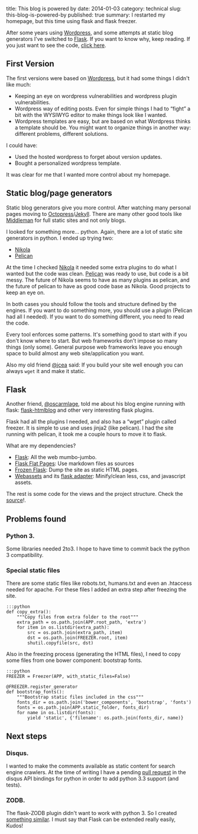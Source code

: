 title: This blog is powered by
date: 2014-01-03
category: technical
slug: this-blog-is-powered-by
published: true
summary: I restarted my homepage, but this time using flask and flask freezer.

After some years using [Wordpress][wordpress], and some attempts at static blog generators
I've switched to [Flask][flask]. If you want to know why, keep reading. If you
just want to see the code, [click here][blogsource].

First Version
-------------

The first versions were based on [Wordpress][wordpress], but it had some things I
didn't like much:

- Keeping an eye on wordpress vulnerabilities and wordpress plugin
  vulnerabilities.
- Wordpress way of editing posts. Even for simple things I had to “fight”
  a bit with the WYSIWYG editor to make things look like I wanted.
- Wordpress templates are easy, but are based on what Wordpress thinks a template should be.
  You might want to organize things in another way: different problems, different solutions.

I could have:

- Used the hosted wordpress to forget about version updates.
- Bought a personalized wordpress template.

It was clear for me that I wanted more control about my homepage.


Static blog/page generators
---------------------------

Static blog generators give you more control. After watching many personal
pages moving to [Octopress][octopress]/[Jekyll][jekyll]. There are many other
good tools like [Middleman][middleman] for full static sites and not only
blogs.

I looked for something more... python. Again, there are a lot of static site
generators in python. I ended up trying two:

- [Nikola][nikola]
- [Pelican][pelican]

At the time I checked [Nikola][nikola] it needed some extra plugins to do what
I wanted but the code was clean. [Pelican][pelican] was ready to use, but code
is a bit messy. The future of Nikola seems to have as many plugins as pelican,
and the future of pelican to have as good code base as Nikola. Good projects to
keep an eye on.

In both cases you should follow the tools and structure defined by the engines.
If you want to do something more, you should use a plugin (Pelican had all I
needed). If you want to do something different, you need to read the code.

Every tool enforces some patterns. It's something good to start with if you
don't know where to start.  But web frameworks don't impose so many things
(only some).  General purpose web frameworks leave you enough space to build
almost any web site/application you want.

Also my old friend [@jcea][jcea] said: If you build your site well enough
you can always `wget` it and make it static.

Flask
-----

Another friend, [@oscarmlage][oscarmlage], told me about his blog engine running with
flask: [flask-htmlblog][flask-htmlblog] and other very interesting flask plugins.

Flask had all the plugins I needed, and also has a “wget” plugin called freezer.
It is simple to use and uses jinja2 (like pelican). I had the site running with
pelican, it took me a couple hours to move it to flask.  

What are my dependencies?

- [Flask][flask]: All the web mumbo-jumbo.
- [Flask Flat Pages][flask-flatpages]: Use markdown files as sources
- [Frozen Flask][frozen-flask]: Dump the site as static HTML pages.
- [Webassets][webassets] and its [flask adapter][flask-assets]: Minify/clean less, css, and javascript
  assets.

The rest is some code for the views and the project structure. Check the [source][blogsource]!.

Problems found
--------------

### Python 3.

Some libraries needed 2to3. I hope to have time to commit back the python 3 compatibility.

### Special static files

There are some static files like robots.txt, humans.txt and even an .htaccess needed
for apache. For these files I added an extra step after freezing the site.

    :::python
    def copy_extra():
        """Copy files from extra folder to the root"""
        extra_path = os.path.join(APP.root_path, 'extra')
        for item in os.listdir(extra_path):
	        src = os.path.join(extra_path, item)
            dst = os.path.join(FREEZER.root, item)
	        shutil.copyfile(src, dst)

Also in the freezing process (generating the HTML files), I need to copy some
files from one bower component: bootstrap fonts.

    :::python
	FREEZER = Freezer(APP, with_static_files=False)

	@FREEZER.register_generator
	def bootstrap_fonts():
	    """Bootstrap static files included in the css"""
		fonts_dir = os.path.join('bower_components', 'bootstrap', 'fonts')
		fonts = os.path.join(APP.static_folder, fonts_dir)
        for name in os.listdir(fonts):
            yield 'static', {'filename': os.path.join(fonts_dir, name)}


Next steps
----------

### Disqus.

I wanted to make the comments available as static content for search engine
crawlers. At the time of writing I have a pending [pull request][disqusreq] in the disqus
API bindings for python in order to add python 3.3 support (and tests). 

### ZODB. 

The flask-ZODB plugin didn't want to work with python 3. So I created 
[something similar][zodb-plugin]. I must say that Flask can be extended really easily, Kudos!


[flask]: http://flask.pocoo.org
[blogsource]: https://github.com/graffic/javiergr
[wordpress]: http://wordpress.org
[octopress]: http://octopress.org
[jekyll]: http://jekyllrb.com
[middleman]: http://middlemanapp.com
[nikola]: http://getnikola.com
[pelican]: http://blog.getpelican.com
[jcea]: http://www.jcea.es
[oscarmlage]: http://www.oscarmlage.com
[flask-htmlblog]: https://bitbucket.org/r0sk/flask-htmlblog
[flask-flatpages]: http://pythonhosted.org/Flask-FlatPages/
[frozen-flask]: http://pythonhosted.org/Frozen-Flask/
[webassets]: http://webassets.readthedocs.org/en/latest/
[flask-assets]: http://elsdoerfer.name/docs/flask-assets/
[disqusreq]: https://github.com/disqus/disqus-python/pull/6
[zodb-plugin]: https://github.com/graffic/javiergr/blob/master/javiergr/zodb.py
